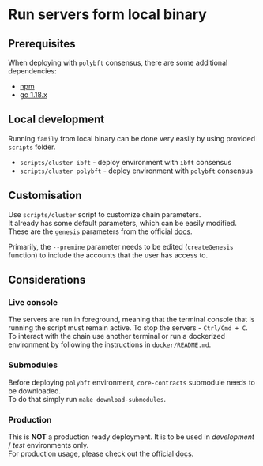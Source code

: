 # Run servers form local binary

## Prerequisites

When deploying with `polybft` consensus, there are some additional dependencies:
* [npm](https://nodejs.org/en/)
* [go 1.18.x](https://go.dev/dl/)

## Local development
Running `family` from local binary can be done very easily by using provided `scripts` folder.

* `scripts/cluster ibft` - deploy environment with `ibft` consensus
* `scripts/cluster polybft` - deploy environment with `polybft` consensus

## Customisation
Use `scripts/cluster` script to customize chain parameters.   
It already has some default parameters, which can be easily modified.
These are the `genesis` parameters from the official [docs](https://wiki.family.technology/docs/edge/get-started/cli-commands#genesis-flags).

Primarily, the `--premine` parameter needs to be edited (`createGenesis` function) to include the accounts that the user has access to.

## Considerations

### Live console
The servers are run in foreground, meaning that the terminal console that is running the script 
must remain active. To stop the servers - `Ctrl/Cmd + C`.    
To interact with the chain use another terminal or run a dockerized environment by following the instructions 
in `docker/README.md`.

### Submodules
Before deploying `polybft` environment, `core-contracts` submodule needs to be downloaded.  
To do that simply run `make download-submodules`.

### Production
This is **NOT** a production ready deployment. It is to be used in *development* / *test* environments only.       
For production usage, please check out the official [docs](https://wiki.family.technology/docs/edge/overview/). 